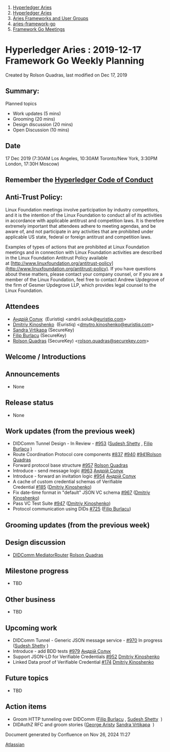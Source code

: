 1. [Hyperledger Aries](index.html)
2. [Hyperledger Aries](Hyperledger-Aries_18481154.html)
3. [Aries Frameworks and User Groups](Aries-Frameworks-and-User-Groups_18481290.html)
4. [aries-framework-go](aries-framework-go_18481606.html)
5. [Framework Go Meetings](Framework-Go-Meetings_18482076.html)

# Hyperledger Aries : 2019-12-17 Framework Go Weekly Planning

Created by Rolson Quadras, last modified on Dec 17, 2019

## Summary:

Planned topics

- Work updates (5 mins)
- Grooming (20 mins)
- Design discussion (20 mins)
- Open Discussion (10 mins)

## Date

17 Dec 2019 (7:30AM Los Angeles, 10:30AM Toronto/New York, 3:30PM London, 17:30H Moscow)

## Remember the [Hyperledger Code of Conduct](https://lf-hyperledger.atlassian.net/wiki/display/HYP/Hyperledger+Code+of+Conduct)

## Anti-Trust Policy:

Linux Foundation meetings involve participation by industry competitors, and it is the intention of the Linux Foundation to conduct all of its activities in accordance with applicable antitrust and competition laws. It is therefore extremely important that attendees adhere to meeting agendas, and be aware of, and not participate in any activities that are prohibited under applicable US state, federal or foreign antitrust and competition laws.

Examples of types of actions that are prohibited at Linux Foundation meetings and in connection with Linux Foundation activities are described in the Linux Foundation Antitrust Policy available at [http://www.linuxfoundation.org/antitrust-policy](http://www.linuxfoundation.org/antitrust-policy). If you have questions about these matters, please contact your company counsel, or if you are a member of the Linux Foundation, feel free to contact Andrew Updegrove of the firm of Gesmer Updegrove LLP, which provides legal counsel to the Linux Foundation.

## Attendees

- [Андрій Солук](https://lf-hyperledger.atlassian.net/wiki/people/557058:944bd0fe-c47d-4ef3-b564-b2165534d406?ref=confluence)  (Euristiq) &lt;andrii.soluk@[euristiq.com](http://euristiq.com/)&gt;
- [Dmitriy Kinoshenko](https://lf-hyperledger.atlassian.net/wiki/people/557058:f8587cfb-189f-48fd-99b8-0f11f3d4fc50?ref=confluence)  (Euristiq) &lt;dmytro.kinoshenko@euristiq.com&gt;
- [Sandra Vrtikapa](https://lf-hyperledger.atlassian.net/wiki/people/712020:ce049f56-7daf-45db-9d97-8c71991da019?ref=confluence) (SecureKey)
- [Filip Burlacu](https://lf-hyperledger.atlassian.net/wiki/people/712020:954f178b-c612-4ebd-9960-433199bfe689?ref=confluence) (SecureKey)
- [Rolson Quadras](https://lf-hyperledger.atlassian.net/wiki/people/622101eec88f1000682f2f68?ref=confluence) (SecureKey) &lt;rolson.quadras@securekey.com&gt;

## Welcome / Introductions

## Announcements

- None

## Release status

- None

## Work updates (from the previous week)

- DIDComm Tunnel Design - In Review - [#953](https://github.com/hyperledger/aries-framework-go/issues/970) ([Sudesh Shetty](https://lf-hyperledger.atlassian.net/wiki/people/62334edb867a4e0070970909?ref=confluence) , [Filip Burlacu](https://lf-hyperledger.atlassian.net/wiki/people/712020:954f178b-c612-4ebd-9960-433199bfe689?ref=confluence) )
- Route Coordination Protocol core components [#837](https://github.com/hyperledger/aries-framework-go/issues/837) [#940](https://github.com/hyperledger/aries-framework-go/issues/940) [#941](https://github.com/hyperledger/aries-framework-go/issues/941)[Rolson Quadras](https://lf-hyperledger.atlassian.net/wiki/people/622101eec88f1000682f2f68?ref=confluence)
- Forward protocol base structure [#957](https://github.com/hyperledger/aries-framework-go/issues/957) [Rolson Quadras](https://lf-hyperledger.atlassian.net/wiki/people/622101eec88f1000682f2f68?ref=confluence)
- Introduce - send message logic [#963](https://github.com/hyperledger/aries-framework-go/issues/963) [Андрій Солук](https://lf-hyperledger.atlassian.net/wiki/people/557058:944bd0fe-c47d-4ef3-b564-b2165534d406?ref=confluence)
- Introduce - forward an invitation logic [#954](https://github.com/hyperledger/aries-framework-go/issues/954) [Андрій Солук](https://lf-hyperledger.atlassian.net/wiki/people/557058:944bd0fe-c47d-4ef3-b564-b2165534d406?ref=confluence)
- A cache of custom credential schemas of Verifiable Credential [#185](https://github.com/hyperledger/aries-framework-go/issues/185) ([Dmitriy Kinoshenko](https://lf-hyperledger.atlassian.net/wiki/people/557058:f8587cfb-189f-48fd-99b8-0f11f3d4fc50?ref=confluence))
- Fix date-time format in "default" JSON VC schema [#967](https://github.com/hyperledger/aries-framework-go/issues/967) ([Dmitriy Kinoshenko](https://lf-hyperledger.atlassian.net/wiki/people/557058:f8587cfb-189f-48fd-99b8-0f11f3d4fc50?ref=confluence))
- Pass VC Test Suite [#947](https://github.com/hyperledger/aries-framework-go/issues/947) ([Dmitriy Kinoshenko](https://lf-hyperledger.atlassian.net/wiki/people/557058:f8587cfb-189f-48fd-99b8-0f11f3d4fc50?ref=confluence))
- Protocol communication using DIDs [#725](https://github.com/hyperledger/aries-framework-go/issues/725) ([Filip Burlacu](https://lf-hyperledger.atlassian.net/wiki/people/712020:954f178b-c612-4ebd-9960-433199bfe689?ref=confluence))

## Grooming updates (from the previous week)

## Design discussion

- [DIDComm MediatorRouter](DIDComm-MediatorRouter_18483980.html) [Rolson Quadras](https://lf-hyperledger.atlassian.net/wiki/people/622101eec88f1000682f2f68?ref=confluence)

## Milestone progress

- TBD

## Other business

- TBD

## Upcoming work

- DIDComm Tunnel - Generic JSON message service - [#970](https://github.com/hyperledger/aries-framework-go/issues/970) In progress ([Sudesh Shetty](https://lf-hyperledger.atlassian.net/wiki/people/62334edb867a4e0070970909?ref=confluence) )
- Introduce - add BDD tests [#979](https://github.com/hyperledger/aries-framework-go/issues/979) [Андрій Солук](https://lf-hyperledger.atlassian.net/wiki/people/557058:944bd0fe-c47d-4ef3-b564-b2165534d406?ref=confluence)
- Support JSON-LD for Verifiable Credentials [#952](https://github.com/hyperledger/aries-framework-go/issues/952) [Dmitriy Kinoshenko](https://lf-hyperledger.atlassian.net/wiki/people/557058:f8587cfb-189f-48fd-99b8-0f11f3d4fc50?ref=confluence)
- Linked Data proof of Verifiable Credential [#174](https://github.com/hyperledger/aries-framework-go/issues/174) [Dmitriy Kinoshenko](https://lf-hyperledger.atlassian.net/wiki/people/557058:f8587cfb-189f-48fd-99b8-0f11f3d4fc50?ref=confluence)

## Future topics

- TBD

## Action items

- Groom HTTP tunneling over DIDComm ([Filip Burlacu](https://lf-hyperledger.atlassian.net/wiki/people/712020:954f178b-c612-4ebd-9960-433199bfe689?ref=confluence) , [Sudesh Shetty](https://lf-hyperledger.atlassian.net/wiki/people/62334edb867a4e0070970909?ref=confluence)  )
- DIDAuthZ RFC and groom stories ([George Aristy](https://lf-hyperledger.atlassian.net/wiki/people/712020:a54e9044-6519-4da3-84ed-b85f302c0029?ref=confluence) [Sandra Vrtikapa](https://lf-hyperledger.atlassian.net/wiki/people/712020:ce049f56-7daf-45db-9d97-8c71991da019?ref=confluence)  )

Document generated by Confluence on Nov 26, 2024 11:27

[Atlassian](http://www.atlassian.com/)
